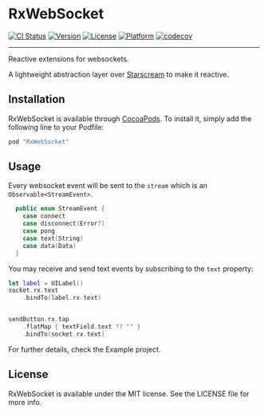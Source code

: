 # RxWebSocket

[![CI Status](http://img.shields.io/travis/fjcaetano/RxWebSocket.svg?style=flat)](https://travis-ci.org/fjcaetano/RxWebSocket)
[![Version](https://img.shields.io/cocoapods/v/RxWebSocket.svg?style=flat)](http://cocoapods.org/pods/RxWebSocket)
[![License](https://img.shields.io/cocoapods/l/RxWebSocket.svg?style=flat)](http://cocoapods.org/pods/RxWebSocket)
[![Platform](https://img.shields.io/cocoapods/p/RxWebSocket.svg?style=flat)](http://cocoapods.org/pods/RxWebSocket)
[![codecov](https://codecov.io/gh/fjcaetano/RxWebSocket/branch/master/graph/badge.svg)](https://codecov.io/gh/fjcaetano/RxWebSocket)

------

Reactive extensions for websockets.

A lightweight abstraction layer over [Starscream](https://github.com/daltoniam/Starscream) to make it reactive.

## Installation

RxWebSocket is available through [CocoaPods](http://cocoapods.org). To install
it, simply add the following line to your Podfile:

``` ruby
pod "RxWebSocket"
``` 

## Usage

Every websocket event will be sent to the `stream` which is an `Observable<StreamEvent>`.

``` swift
  public enum StreamEvent {
    case connect
    case disconnect(Error?)
    case pong
    case text(String)
    case data(Data)
  }
```

You may receive and send text events by subscribing to the `text` property:

``` swift
let label = UILabel()
socket.rx.text
    .bindTo(label.rx.text)


sendButton.rx.tap
    .flatMap { textField.text ?? "" }
    .bindTo(socket.rx.text)
```

For further details, check the Example project.

## License

RxWebSocket is available under the MIT license. See the LICENSE file for more info.
